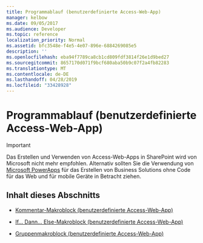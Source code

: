 ```yaml
---
title: Programmablauf (benutzerdefinierte Access-Web-App)
manager: kelbow
ms.date: 09/05/2017
ms.audience: Developer
ms.topic: reference
localization_priority: Normal
ms.assetid: bfc3548e-f4e5-4e07-896e-6884269085e5
description: ''
ms.openlocfilehash: eba94f7789ca8cb1cd809fdf3814f26e1d9bed27
ms.sourcegitcommit: 8657170d071f9bcf680aba50b9c07f2a4fb82283
ms.translationtype: MT
ms.contentlocale: de-DE
ms.lasthandoff: 04/28/2019
ms.locfileid: "33428928"
---
```

# <a name="program-flow-access-custom-web-app"></a>Programmablauf (benutzerdefinierte Access-Web-App)

> [!IMPORTANT]
> Das Erstellen und Verwenden von Access-Web-Apps in SharePoint wird von Microsoft nicht mehr empfohlen. Alternativ sollten Sie die Verwendung von [Microsoft PowerApps](https://powerapps.microsoft.com/en-us/) für das Erstellen von Business Solutions ohne Code für das Web und für mobile Geräte in Betracht ziehen. 
  
## <a name="in-this-section"></a>Inhalt dieses Abschnitts

- [Kommentar-Makroblock (benutzerdefinierte Access-Web-App)](comment-macro-block-access-custom-web-app.md)
    
- [If... Dann... Else-Makroblock (benutzerdefinierte Access-Web-App)](ifthenelse-macro-block-access-custom-web-app.md)
    
- [Gruppenmakroblock (benutzerdefinierte Access-Web-App)](group-macro-block-access-custom-web-app.md)
    

